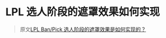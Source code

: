 # LPL 选人阶段的遮罩效果如何实现

> 原文[LPL Ban/Pick 选人阶段的遮罩效果是如何实现的？](https://github.com/chokcoco/iCSS/issues/159)
